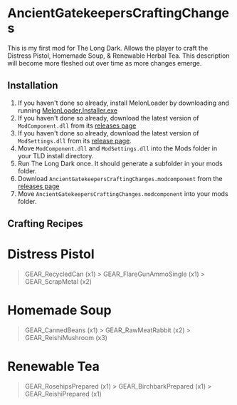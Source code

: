 # AncientGatekeepersCraftingChanges
This is my first mod for The Long Dark. Allows the player to craft the Distress Pistol, Homemade Soup, & Renewable Herbal Tea. This description will become more fleshed out over time as more changes emerge.

## Installation

1. If you haven't done so already, install MelonLoader by downloading and running [MelonLoader.Installer.exe](https://github.com/HerpDerpinstine/MelonLoader/releases/latest/download/MelonLoader.Installer.exe)
2. If you haven't done so already, download the latest version of `ModComponent.dll` from its [releases page](https://github.com/ds5678/ModComponent/releases)
3. If you haven't done so already, download the latest version of `ModSettings.dll` from its [release page](https://github.com/zeobviouslyfakeacc/ModSettings/releases).
4. Move `ModComponent.dll` and `ModSettings.dll` into the Mods folder in your TLD install directory.
5. Run The Long Dark once. It should generate a subfolder in your mods folder.
6. Download `AncientGatekeepersCraftingChanges.modcomponent` from the [releases page](https://github.com/GamingWubba93/AncientGatekeepersCraftingChanges/releases)
7. Move `AncientGatekeepersCraftingChanges.modcomponent` into your mods folder.

## Crafting Recipes
 
# Distress Pistol
> GEAR_RecycledCan (x1) > GEAR_FlareGunAmmoSingle (x1) > GEAR_ScrapMetal (x2)

# Homemade Soup
> GEAR_CannedBeans (x1) > GEAR_RawMeatRabbit (x2) > GEAR_ReishiMushroom (x3)

# Renewable Tea
> GEAR_RosehipsPrepared (x1) > GEAR_BirchbarkPrepared (x1) > GEAR_ReishiPrepared (x1)

